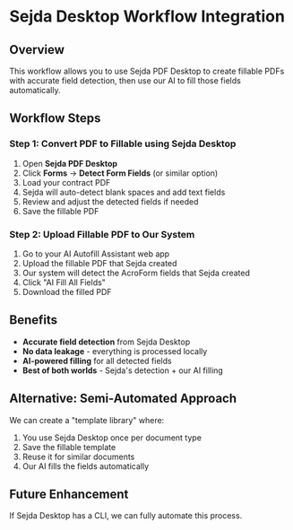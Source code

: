# Sejda Desktop Workflow Integration

## Overview
This workflow allows you to use Sejda PDF Desktop to create fillable PDFs with accurate field detection, then use our AI to fill those fields automatically.

## Workflow Steps

### Step 1: Convert PDF to Fillable using Sejda Desktop
1. Open **Sejda PDF Desktop**
2. Click **Forms** → **Detect Form Fields** (or similar option)
3. Load your contract PDF
4. Sejda will auto-detect blank spaces and add text fields
5. Review and adjust the detected fields if needed
6. Save the fillable PDF

### Step 2: Upload Fillable PDF to Our System
1. Go to your AI Autofill Assistant web app
2. Upload the fillable PDF that Sejda created
3. Our system will detect the AcroForm fields that Sejda created
4. Click "AI Fill All Fields"
5. Download the filled PDF

## Benefits
- **Accurate field detection** from Sejda Desktop
- **No data leakage** - everything is processed locally
- **AI-powered filling** for all detected fields
- **Best of both worlds** - Sejda's detection + our AI filling

## Alternative: Semi-Automated Approach
We can create a "template library" where:
1. You use Sejda Desktop once per document type
2. Save the fillable template
3. Reuse it for similar documents
4. Our AI fills the fields automatically

## Future Enhancement
If Sejda Desktop has a CLI, we can fully automate this process.



